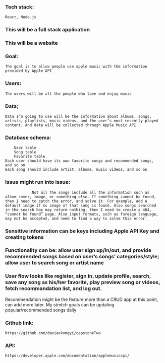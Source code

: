 <!-- # Getting Started with Create React App

This project was bootstrapped with [Create React App](https://github.com/facebook/create-react-app).

## Available Scripts

In the project directory, you can run:

### `npm start`

Runs the app in the development mode.\
Open [http://localhost:3000](http://localhost:3000) to view it in the browser.

The page will reload if you make edits.\
You will also see any lint errors in the console.

### `npm test`

Launches the test runner in the interactive watch mode.\
See the section about [running tests](https://facebook.github.io/create-react-app/docs/running-tests) for more information.

### `npm run build`

Builds the app for production to the `build` folder.\
It correctly bundles React in production mode and optimizes the build for the best performance.

The build is minified and the filenames include the hashes.\
Your app is ready to be deployed!

See the section about [deployment](https://facebook.github.io/create-react-app/docs/deployment) for more information.

### `npm run eject`

**Note: this is a one-way operation. Once you `eject`, you can’t go back!**

If you aren’t satisfied with the build tool and configuration choices, you can `eject` at any time. This command will remove the single build dependency from your project.

Instead, it will copy all the configuration files and the transitive dependencies (webpack, Babel, ESLint, etc) right into your project so you have full control over them. All of the commands except `eject` will still work, but they will point to the copied scripts so you can tweak them. At this point you’re on your own.

You don’t have to ever use `eject`. The curated feature set is suitable for small and middle deployments, and you shouldn’t feel obligated to use this feature. However we understand that this tool wouldn’t be useful if you couldn’t customize it when you are ready for it.

## Learn More

You can learn more in the [Create React App documentation](https://facebook.github.io/create-react-app/docs/getting-started).

To learn React, check out the [React documentation](https://reactjs.org/).

### Code Splitting

This section has moved here: [https://facebook.github.io/create-react-app/docs/code-splitting](https://facebook.github.io/create-react-app/docs/code-splitting)

### Analyzing the Bundle Size

This section has moved here: [https://facebook.github.io/create-react-app/docs/analyzing-the-bundle-size](https://facebook.github.io/create-react-app/docs/analyzing-the-bundle-size)

### Making a Progressive Web App

This section has moved here: [https://facebook.github.io/create-react-app/docs/making-a-progressive-web-app](https://facebook.github.io/create-react-app/docs/making-a-progressive-web-app)

### Advanced Configuration

This section has moved here: [https://facebook.github.io/create-react-app/docs/advanced-configuration](https://facebook.github.io/create-react-app/docs/advanced-configuration)

### Deployment

This section has moved here: [https://facebook.github.io/create-react-app/docs/deployment](https://facebook.github.io/create-react-app/docs/deployment)

### `npm run build` fails to minify

This section has moved here: [https://facebook.github.io/create-react-app/docs/troubleshooting#npm-run-build-fails-to-minify](https://facebook.github.io/create-react-app/docs/troubleshooting#npm-run-build-fails-to-minify) -->

### Tech stack: 
    React, Node.js
### This will be a full stack application
### This will be a website
### Goal: 
    The goal is to allow people use apple music with the information provided by Apple API
### Users: 
    The users will be all the people who love and enjoy music
### Data; 
    Data I’m going to use will be the information about albums, songs, artists, playlists, music videos, and the user’s most recently played content. And data will be collected through Apple Music API.
### Database schema: 
	    User table
	    Song table
	    Favorite table
    Each user should have its own favorite songs and recommended songs, and so on
    Each song should include artist, albums, music videos, and so on
### Issue might run into issue:
                Not all the songs include all the information such as album cover, image, or something else. If something cannot be found, then I need to catch the error, and solve it. For example, add a default image if no image of that song is found. Also songs searched in the search box may return nothing, then I need to create a 404, “cannot be found” page. Also input formats, such as foreign language, may not be accepted, and need to find a way to solve this error.   
### Sensitive information can be keys including Apple API Key and creating tokens
### Functionality can be: allow user sign up/in/out, and provide recommended songs based on user’s songs’ categories/style; allow user to search song or artist name
### User flow looks like register, sign in, update profile, search, save any song as his/her favorite, play preview song or videos, fetch recommandation list, and log out. 
Recommendation might be the feature more than a CRUD app at this point, can add more later. My stretch goals can be updating popular/recommended songs daily

### Github link: 
    https://github.com/daxiaokongyi/capstoneTwo
### API: 
    https://developer.apple.com/documentation/applemusicapi/